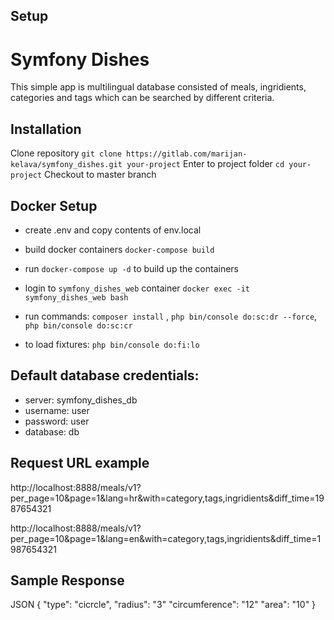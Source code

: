 ## Setup

# Symfony Dishes

This simple app is multilingual database consisted of meals, ingridients, categories and tags which can be searched by different criteria.

## Installation

Clone repository `git clone https://gitlab.com/marijan-kelava/symfony_dishes.git your-project`
Enter to project folder `cd your-project`
Checkout to master branch

## Docker Setup
 - create .env and copy contents of env.local
 - build docker containers `docker-compose build`
 - run `docker-compose up -d` to build up the containers 
 - login to `symfony_dishes_web` container `docker exec -it symfony_dishes_web bash` 
 - run commands:
    `composer install` ,
    `php bin/console do:sc:dr --force`,
    `php bin/console do:sc:cr`

- to load fixtures:
    `php bin/console do:fi:lo`

## Default database credentials:
 - server: symfony_dishes_db
 - username: user
 - password: user
 - database: db

## Request URL example
http://localhost:8888/meals/v1?per_page=10&page=1&lang=hr&with=category,tags,ingridients&diff_time=1987654321

http://localhost:8888/meals/v1?per_page=10&page=1&lang=en&with=category,tags,ingridients&diff_time=1987654321

## Sample Response
JSON
{ "type": "cicrcle", "radius": "3" "circumference": "12" "area": "10" }







